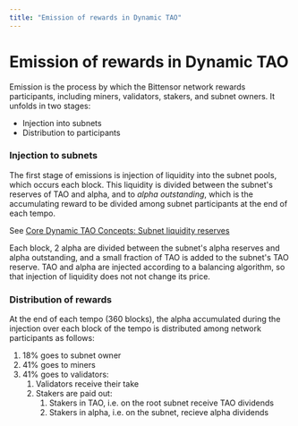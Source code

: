 ```yaml
---
title: "Emission of rewards in Dynamic TAO"
---
```


# Emission of rewards in Dynamic TAO

Emission is the process by which the Bittensor network rewards participants, including miners, validators, stakers, and subnet owners. It unfolds in two stages:

- Injection into subnets
- Distribution to participants

### Injection to subnets

The first stage of emissions is injection of liquidity into the subnet pools, which occurs each block. This liquidity is divided between the subnet's reserves of TAO and alpha, and to *alpha outstanding*, which is the accumulating reward to be divided among subnet participants at the end of each tempo.

See [Core Dynamic TAO Concepts: Subnet liquidity reserves](./dtao-guide.md#subnet-liquidity-reserves)

Each block, 2 alpha are divided between the subnet's alpha reserves and alpha outstanding, and a small fraction of TAO is added to the subnet's TAO reserve.  TAO and alpha are injected according to a balancing algorithm, so that injection of liquidity does not not change its price.




### Distribution of rewards

At the end of each tempo (360 blocks), the alpha accumulated during the injection over each block of the tempo is distributed among network participants as follows:

1. 18% goes to subnet owner
1. 41% goes to miners
1. 41% goes to validators:
    1. Validators receive their take   
    1.  Stakers are paid out:
        1. Stakers in TAO, i.e. on the root subnet receive TAO dividends
        1. Stakers in alpha, i.e. on the subnet, recieve alpha dividends

<!-- What is the validator take percent? -->

<!-- Alpha and TAO dividends are emitted according to their relative prevalence in the economy, so...

??? But is this per subnet or is this global evaluation? sub x as below or global?
???

proportion of root relative dividends goes to root


$$
\text{Proportion of a Validator's dividends that go to root???} 
= \frac{\tau_{x} \, w_{\tau}}
       {\alpha_{x} + \tau_{x} \, w_{\tau}}
$$




so w times t over W, W t plus alpha, right
 -->